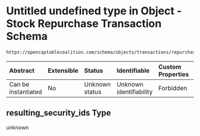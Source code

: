 # Untitled undefined type in Object - Stock Repurchase Transaction Schema

```txt
https://opencaptablecoalition.com/schema/objects/transactions/repurchase/stock_repurchase#/properties/resulting_security_ids
```



| Abstract            | Extensible | Status         | Identifiable            | Custom Properties | Additional Properties | Access Restrictions | Defined In                                                                                                                      |
| :------------------ | :--------- | :------------- | :---------------------- | :---------------- | :-------------------- | :------------------ | :------------------------------------------------------------------------------------------------------------------------------ |
| Can be instantiated | No         | Unknown status | Unknown identifiability | Forbidden         | Allowed               | none                | [StockRepurchase.schema.json*](../../schema/objects/transactions/repurchase/StockRepurchase.schema.json "open original schema") |

## resulting_security_ids Type

unknown
